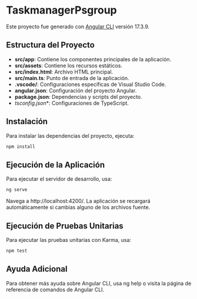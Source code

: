 # TaskmanagerPsgroup

Este proyecto fue generado con [Angular CLI](https://github.com/angular/angular-cli) versión 17.3.9.

## Estructura del Proyecto

- **src/app**: Contiene los componentes principales de la aplicación.
- **src/assets**: Contiene los recursos estáticos.
- **src/index.html**: Archivo HTML principal.
- **src/main.ts**: Punto de entrada de la aplicación.
- **.vscode/**: Configuraciones específicas de Visual Studio Code.
- **angular.json**: Configuración del proyecto Angular.
- **package.json**: Dependencias y scripts del proyecto.
- **tsconfig*.json**: Configuraciones de TypeScript.

## Instalación

Para instalar las dependencias del proyecto, ejecuta:

```sh
npm install
```
## Ejecución de la Aplicación
Para ejecutar el servidor de desarrollo, usa:

```sh
ng serve
```

Navega a http://localhost:4200/. La aplicación se recargará automáticamente si cambias alguno de los archivos fuente.

## Ejecución de Pruebas Unitarias
Para ejecutar las pruebas unitarias con Karma, usa:

```sh
npm test
```

## Ayuda Adicional
Para obtener más ayuda sobre Angular CLI, usa ng help o visita la página de referencia de comandos de Angular CLI.